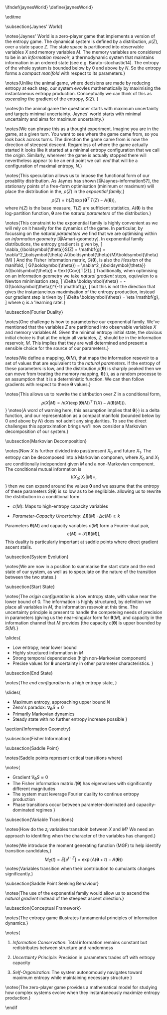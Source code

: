 \ifndef{jaynesWorld}
\define{jaynesWorld}

\editme

\subsection{Jaynes' World}

\notes{Jaynes' World is a zero-player game that implements a version of the entropy game. The dynamical system is defined by a distribution, $\rho(Z)$, over a state space $Z$. The state space is partitioned into observable variables $X$ and memory variables $M$. The memory variables are considered to be in an *information resevoir*, a thermodynamic system that maintains information in an ordered state (see e.g. Barato-stochastic14). The entropy of the whole system is bounded below by 0 and above by $N$. So the entropy forms a *compact manifold* with respect to its parameters.}

\notes{Unlike the animal game, where decisions are made by reducing entropy at each step, our system evovles mathematically by maximising the instantaneous entropy production. Conceptually we can think of this as *ascending* the gradient of the entropy, $S(Z)$. }

\notes{In the animal game the questioner starts with maximum uncertainty and targets minimal uncertainty. Jaynes' world starts with minimal uncertainty and aims for maximum uncertainty.}

\notes{We can phrase this as a thought experiment. Imagine you are in the game, at a given turn. You want to see where the game came from, so you look back across turns. The direction the game came from is now the direction of steepest descent. Regardless of where the game actually started it looks like it started at a minimal entropy configuration that we call the *origin*. Similarly, wherever the game is actually stopped there will nevertheless appear to be an end point we call *end* that will be a configuration of maximal entropy, $N$.}

\notes{This speculation allows us to impose the functional form of our proability distribution. As Jaynes has shown [@Jaynes-information57], the stationary points of a free-form optimisation (minimum or maximum) will place the distribution in the, $\rho(Z)$ in the *expoential family*,}
$$
\rho(Z) = h(Z) \exp(\boldsymbol{\theta}^\top T(Z) - A(\boldsymbol{\theta})),
$$
where $h(Z)$ is the base measure, $T(Z)$ are sufficient statistics, $A(\boldsymbol{\theta})$ is the log-partition function, $\boldsymbol{\theta}$ are the *natural parameters* of the distribution.}

\notes{This constraint to the exponential family is highly convenient as we will rely on it heavily for the dynamics of the game. In particular, by focussing on the *natural parameters* we find that we are optimising within an *information geometry* [@Amari-geometry]. In exponential family distributions, the entropy gradient is given by,
\[
\nabla_{\boldsymbol{\theta}}S(Z)  = \mathbf{g} = \nabla^2_\bolsymbol{\theta} A(\boldsymbol{\theta}(M)\boldsymbol{\theta}(M)
\]
And the Fisher information matrix, $G(\boldsymbol{\theta})$, is also the *Hessian* of the manifold,
\[
G(\boldsymbol{\theta}) = \nabla^2_{\boldsymbol{\theta}} A(\boldsymbol{\theta}) = \text{Cov}[T(Z)].
\]
Traditionally, when optimising on an information geometry we take *natural gradient* steps, equivalen to a Newton minimisation step,
\[
\Delta \boldsymbol{\theta} = - G(\boldsymbol{\theta})^{-1} \mathbf{g},
\]
but this is not the direction that gives the instantaneious maximisation of the entropy production, instead our gradient step is tiven by 
\[
\Delta \boldsymbol{\theta} = \eta \mathbf{g},
\]
where $\eta$ is a 'learning rate'.}

\subsection{Fourier Duality}

\notes{One challenge is how to parameterise our exponential family. We've mentioned that the variables $Z$ are partitioned into observable variables $X$ and memory variables $M$. Given the minimal entropy initial state, the obvious initial choice is that at the origin all variables, $Z$, should be in the information reservoir, $M$. This implies that they are well determined and present a sensible choice for the source of our parameters.}

\notes{We define a mapping, $\boldsymbol{\theta}(M)$, that maps the information resevoir to a set of values that are equivalent to the *natural parameters*. If the entropy of these parameters is low, and the distribution $\rho(\boldsymbol{\theta})$ is sharply peaked then we can move from treating the memory mapping, $\boldsymbol{\theta}(\cdot)$, as a random processe to an assumption that it is a deterministic function. We can then follow gradients with respect to these $\boldsymbol{\theta}$ values.}

\notes{This allows us to rewrite the distribution over $Z$ in a conditional form,
$$
\rho(X|M) = h(X) \exp(\boldsymbol{\theta}(M)^\top T(X) - A(\boldsymbol{\theta}(M))).
$$
}
\notes{A word of warning here, this assumption implies that $\boldsymbol{\theta}(\cdot)$ is a delta function, and our representation as a compact manifold (bounded below by $0$ and above by $N$) does not admit any singularities. To see the direct challenges this approximation brings we'll now consider a Markovian decomposition of our system.}

\subsection{Markovian Decomposition}

\notes{Now $X$ is further divided into past/present $X_0$ and future $X_1$. The entropy can be decomposed into a Markovian componen, where $X_0$ and $X_1$ are conditionally independent given $M$ and a non-Markovian component. The conditional mutual information is 
$$
I(X_0; X_1 | M) =,
$$
}
then we can expand around the values $\boldsymbol{\theta}$  and we assume that the entropy of these parameters $S(\boldsymbol{\theta})$ is so low as to be neglibible. allowing us to rewrite the distribution in a conditional form.
   - $c(M)$: Maps to high-entropy capacity variables

- *Parameter-Capacity Uncertainty*: $\Delta\boldsymbol{\theta}(M) \cdot \Delta c(M) \geq k$



Parameters $\boldsymbol{\theta}(M)$ and capacity variables $c(M)$ form a Fourier-dual pair,
$$
c(M) = \mathcal{F}[\boldsymbol{\theta}(M)],
$$
This duality is particularly important at saddle points where direct gradient ascent stalls.


\subsection{System Evolution}

\notes{We are now in a position to summarise the start state and the end state of our system, as well as to speculate on the nature of the transition between the two states.}

\subsection{Start State}

\notes{The *origin configuration* is a low entropy state, with value near the lower bound of 0. The information is highly structured, by definition we place all variables in $M$, the information resevoir at this time. The uncertainty principle is present to handle the competeing needs of precision in parameters (giving us the near-singular form for $\boldsymbol{\theta}(M)$, and capacity in the information channel that $M$ provides (the capacity $c(\boldsymbol{\theta})$ is upper bounded by $S(M)$.}  

\slides{
- Low entropy, near lower bound
- Highly structured information in $M$
- Strong temporal dependencies (high non-Markovian component)
- Precise values for $\boldsymbol{\theta}$ uncertainty in other parameter characteristics.
}

\subsection{End State}

\notes{The *end configuration* is a high entropy state,
}

\slides{
- Maximum entropy, approaching upper bound $N$
- Zeno's paradox:  $\nabla_{\boldsymbol{\theta}}S \approx 0$
- Primarily Markovian dynamics
- Steady state with no further entropy increase possible
}

\section{Information Geometry}

\subsection{Fisher Information}



\subsection{Saddle Point}

\notes{Saddle points represent critical transitions where}

\notes{
- Gradient $\nabla_{\boldsymbol{\theta}}S \approx 0$
- The Fisher information matrix $I(\boldsymbol{\theta})$ has eigenvalues with significantly different magnitudes
- The system must leverage Fourier duality to continue entropy production
- Phase transitions occur between parameter-dominated and capacity-dominated regimes
}


\subsection{Variable Transitions}

\notes{How do the $z_i$ variables transitoin between $X$ and $M$? We need an approach to identifing when the character of the variables has changed.}

\notes{We introduce the moment generating function (MGF) to help identify transition candidates,}
$$
M_Z(t) = E[e^{t \cdot Z}] = \exp(A(\boldsymbol{\theta}+t) - A(\boldsymbol{\theta}))
$$
\notes{Variables transition when their contribution to cumulants changes significantly.}

\subsection{Saddle Point Seeking Behaviour}

\notes{The use of the exponential family would allow us to ascend the *natural gradient* instead of the steepest ascent direction.}

\subsection{Conceptual Framework}

\notes{The entropy game illustrates fundamental principles of information dynamics.}

\notes{
1. *Information Conservation*: Total information remains constant but redistributes between structure and randomness

2. *Uncertainty Principle*: Precision in parameters trades off with entropy capacity

3. *Self-Organization*: The system autonomously navigates toward maximum entropy while maintaining necessary structure
}

\notes{The zero-player game provides a mathematical model for studying how complex systems evolve when they instantaneously maximize entropy production.}

\endif
